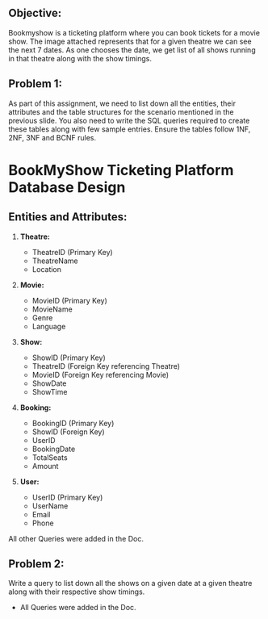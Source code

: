## **Objective:**

Bookmyshow is a ticketing platform where you can book tickets for a movie show. The image attached represents that for a given theatre we can see the next 7 dates. As one chooses the date, we get list of all shows running in that theatre along with the show timings.

## **Problem 1:**

As part of this assignment, we need to list down all the entities, their attributes and the table structures for the scenario mentioned in the previous slide. You also need to write the SQL queries required to create these tables along with few sample entries. Ensure the tables follow 1NF, 2NF, 3NF and BCNF rules.

# BookMyShow Ticketing Platform Database Design

## Entities and Attributes:

1. **Theatre:**
   - TheatreID (Primary Key)
   - TheatreName
   - Location

2. **Movie:**
   - MovieID (Primary Key)
   - MovieName
   - Genre
   - Language

3. **Show:**
   - ShowID (Primary Key)
   - TheatreID (Foreign Key referencing Theatre)
   - MovieID (Foreign Key referencing Movie)
   - ShowDate
   - ShowTime

4. **Booking:**
   - BookingID (Primary Key)
   - ShowID (Foreign Key)
   - UserID
   - BookingDate
   - TotalSeats
   - Amount

5. **User:**
   - UserID (Primary Key)
   - UserName
   - Email
   - Phone

All other Queries were added in the Doc.

## **Problem 2:**

Write a query to list down all the shows on a given date at a given theatre along with their respective show timings.

- All Queries were added in the Doc.

